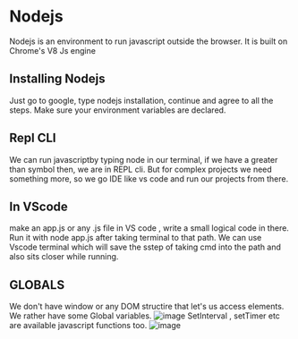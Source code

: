# Nodejs
Nodejs is an environment to run javascript outside the browser. It is built on Chrome's V8 Js engine 

## Installing Nodejs
Just go to google, type nodejs installation, continue and agree to all the steps. Make sure your environment variables are declared.

## Repl CLI
We can run javascriptby typing node in our terminal, if we have a greater than symbol then, we are in REPL cli.
But for complex projects we need something more, so we go IDE like vs code and run our projects from there.

## In VScode
make an app.js or any .js file in VS code , write a small logical code in there. Run it with node app.js after taking terminal to that path.
We can use Vscode terminal which will save the sstep of taking cmd into the path and also sits closer while running.

## GLOBALS
We don't have window or any DOM structire that let's us access elements. We rather have some Global variables.
![image](https://github.com/NishitaErvantikar9/Nodejs/assets/120945994/8344cd16-99ec-4489-9634-539fbb42f68f)
SetInterval , setTimer etc are available javascript functions too.
![image](https://github.com/NishitaErvantikar9/Nodejs/assets/120945994/2f9fd2d2-0367-4e78-af3f-4d9ff2b84326)


